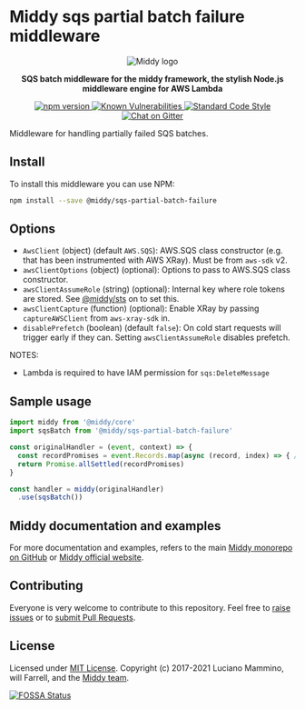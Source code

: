 # Middy sqs partial batch failure middleware

<div align="center">
  <img alt="Middy logo" src="https://raw.githubusercontent.com/middyjs/middy/master/docs/img/middy-logo.png"/>
</div>

<div align="center">
  <p><strong>SQS batch middleware for the middy framework, the stylish Node.js middleware engine for AWS Lambda</strong></p>
</div>

<div align="center">
<p>
  <a href="http://badge.fury.io/js/%40middy%2Fsqs-partial-batch-failure">
    <img src="https://badge.fury.io/js/%40middy%2Fsqs-partial-batch-failure.svg" alt="npm version" style="max-width:100%;">
  </a>
  <a href="https://snyk.io/test/github/middyjs/middy">
    <img src="https://snyk.io/test/github/middyjs/middy/badge.svg" alt="Known Vulnerabilities" data-canonical-src="https://snyk.io/test/github/middyjs/middy" style="max-width:100%;">
  </a>
  <a href="https://standardjs.com/">
    <img src="https://img.shields.io/badge/code_style-standard-brightgreen.svg" alt="Standard Code Style"  style="max-width:100%;">
  </a>
  <a href="https://gitter.im/middyjs/Lobby">
    <img src="https://badges.gitter.im/gitterHQ/gitter.svg" alt="Chat on Gitter"  style="max-width:100%;">
  </a>
</p>
</div>

Middleware for handling partially failed SQS batches.

## Install

To install this middleware you can use NPM:

```bash
npm install --save @middy/sqs-partial-batch-failure
```

## Options

- `AwsClient` (object) (default `AWS.SQS`): AWS.SQS class constructor (e.g. that has been instrumented with AWS XRay). Must be from `aws-sdk` v2.
- `awsClientOptions` (object) (optional): Options to pass to AWS.SQS class constructor.
- `awsClientAssumeRole` (string) (optional): Internal key where role tokens are stored. See [@middy/sts](/packages/sts/README.md) on to set this.
- `awsClientCapture` (function) (optional): Enable XRay by passing `captureAWSClient` from `aws-xray-sdk` in.
- `disablePrefetch` (boolean) (default `false`): On cold start requests will trigger early if they can. Setting `awsClientAssumeRole` disables prefetch.

NOTES:
- Lambda is required to have IAM permission for `sqs:DeleteMessage`

## Sample usage

```javascript
import middy from '@middy/core'
import sqsBatch from '@middy/sqs-partial-batch-failure'

const originalHandler = (event, context) => {
  const recordPromises = event.Records.map(async (record, index) => { /* Custom message processing logic */ })
  return Promise.allSettled(recordPromises)
}

const handler = middy(originalHandler)
  .use(sqsBatch())
```

## Middy documentation and examples

For more documentation and examples, refers to the main [Middy monorepo on GitHub](https://github.com/middyjs/middy) or [Middy official website](https://middy.js.org).


## Contributing

Everyone is very welcome to contribute to this repository. Feel free to [raise issues](https://github.com/middyjs/middy/issues) or to [submit Pull Requests](https://github.com/middyjs/middy/pulls).


## License

Licensed under [MIT License](LICENSE). Copyright (c) 2017-2021 Luciano Mammino, will Farrell, and the [Middy team](https://github.com/middyjs/middy/graphs/contributors).

<a href="https://app.fossa.io/projects/git%2Bgithub.com%2Fmiddyjs%2Fmiddy?ref=badge_large">
  <img src="https://app.fossa.io/api/projects/git%2Bgithub.com%2Fmiddyjs%2Fmiddy.svg?type=large" alt="FOSSA Status"  style="max-width:100%;">
</a>
